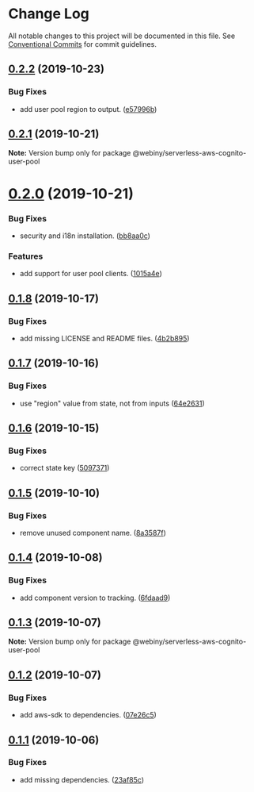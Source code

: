 # Change Log

All notable changes to this project will be documented in this file.
See [Conventional Commits](https://conventionalcommits.org) for commit guidelines.

## [0.2.2](https://github.com/Webiny/webiny-js/compare/@webiny/serverless-aws-cognito-user-pool@0.2.1...@webiny/serverless-aws-cognito-user-pool@0.2.2) (2019-10-23)


### Bug Fixes

* add user pool region to output. ([e57996b](https://github.com/Webiny/webiny-js/commit/e57996b))





## [0.2.1](https://github.com/Webiny/webiny-js/compare/@webiny/serverless-aws-cognito-user-pool@0.2.0...@webiny/serverless-aws-cognito-user-pool@0.2.1) (2019-10-21)

**Note:** Version bump only for package @webiny/serverless-aws-cognito-user-pool





# [0.2.0](https://github.com/Webiny/webiny-js/compare/@webiny/serverless-aws-cognito-user-pool@0.1.8...@webiny/serverless-aws-cognito-user-pool@0.2.0) (2019-10-21)


### Bug Fixes

* security and i18n installation. ([bb8aa0c](https://github.com/Webiny/webiny-js/commit/bb8aa0ca0287d31a82de2af0392547500aff7913))


### Features

* add support for user pool clients. ([1015a4e](https://github.com/Webiny/webiny-js/commit/1015a4e6ef0f1dec250fd55ac637a3e3bd53bac8))





## [0.1.8](https://github.com/Webiny/webiny-js/compare/@webiny/serverless-aws-cognito-user-pool@0.1.7...@webiny/serverless-aws-cognito-user-pool@0.1.8) (2019-10-17)


### Bug Fixes

* add missing LICENSE and README files. ([4b2b895](https://github.com/Webiny/webiny-js/commit/4b2b895))





## [0.1.7](https://github.com/Webiny/webiny-js/compare/@webiny/serverless-aws-cognito-user-pool@0.1.6...@webiny/serverless-aws-cognito-user-pool@0.1.7) (2019-10-16)


### Bug Fixes

* use "region" value from state, not from inputs ([64e2631](https://github.com/Webiny/webiny-js/commit/64e2631))





## [0.1.6](https://github.com/Webiny/webiny-js/compare/@webiny/serverless-aws-cognito-user-pool@0.1.5...@webiny/serverless-aws-cognito-user-pool@0.1.6) (2019-10-15)


### Bug Fixes

* correct state key ([5097371](https://github.com/Webiny/webiny-js/commit/5097371ee9f83b21b75e5daf2f7ca505b2abbc18))





## [0.1.5](https://github.com/Webiny/webiny-js/compare/@webiny/serverless-aws-cognito-user-pool@0.1.4...@webiny/serverless-aws-cognito-user-pool@0.1.5) (2019-10-10)


### Bug Fixes

* remove unused component name. ([8a3587f](https://github.com/Webiny/webiny-js/commit/8a3587f))





## [0.1.4](https://github.com/Webiny/webiny-js/compare/@webiny/serverless-aws-cognito-user-pool@0.1.3...@webiny/serverless-aws-cognito-user-pool@0.1.4) (2019-10-08)


### Bug Fixes

* add component version to tracking. ([6fdaad9](https://github.com/Webiny/webiny-js/commit/6fdaad9))





## [0.1.3](https://github.com/Webiny/webiny-js/compare/@webiny/serverless-aws-cognito-user-pool@0.1.2...@webiny/serverless-aws-cognito-user-pool@0.1.3) (2019-10-07)

**Note:** Version bump only for package @webiny/serverless-aws-cognito-user-pool





## [0.1.2](https://github.com/Webiny/webiny-js/compare/@webiny/serverless-aws-cognito-user-pool@0.1.1...@webiny/serverless-aws-cognito-user-pool@0.1.2) (2019-10-07)


### Bug Fixes

* add aws-sdk to dependencies. ([07e26c5](https://github.com/Webiny/webiny-js/commit/07e26c5))





## [0.1.1](https://github.com/Webiny/webiny-js/compare/@webiny/serverless-aws-cognito-user-pool@0.1.0...@webiny/serverless-aws-cognito-user-pool@0.1.1) (2019-10-06)


### Bug Fixes

* add missing dependencies. ([23af85c](https://github.com/Webiny/webiny-js/commit/23af85c))
